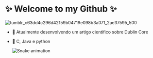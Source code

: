 # ✨ Welcome to my Github ✨
 
![tumblr_c63dd4c296d42159b04719e098b3a071_2ae37595_500](https://user-images.githubusercontent.com/80781242/173729159-8d9dcfe5-1279-4a1d-9787-0ebaeec6ab51.gif)


 - 🔭 Atualmente desenvolvendo um artigo científico sobre Dublin Core 
 - 🎒 C, Java e python
 
   ![Snake animation](https://github.com/juliallorente/juliallorente/blob/output/github-contribution-grid-snake.svg)
